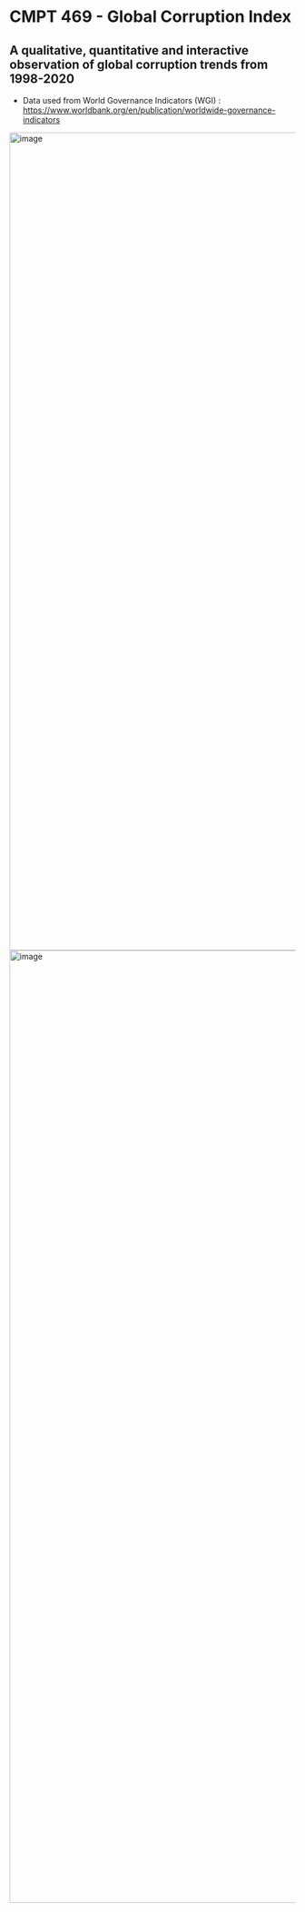 # CMPT 469 - Global Corruption Index
## A qualitative, quantitative and interactive observation of global corruption trends from 1998-2020
- Data used from World Governance Indicators (WGI) : https://www.worldbank.org/en/publication/worldwide-governance-indicators

<img width="1440" alt="image" src="https://github.com/PeterSalnikov/cmpt469-govt-corruption-vis/assets/76726209/ee868b05-b71e-4ac5-9419-aac94491313f">

<img width="1677" alt="image" src="https://github.com/PeterSalnikov/cmpt469-govt-corruption-vis/assets/76726209/a7dde52b-9431-458b-b917-7ec13fbe47ea">



